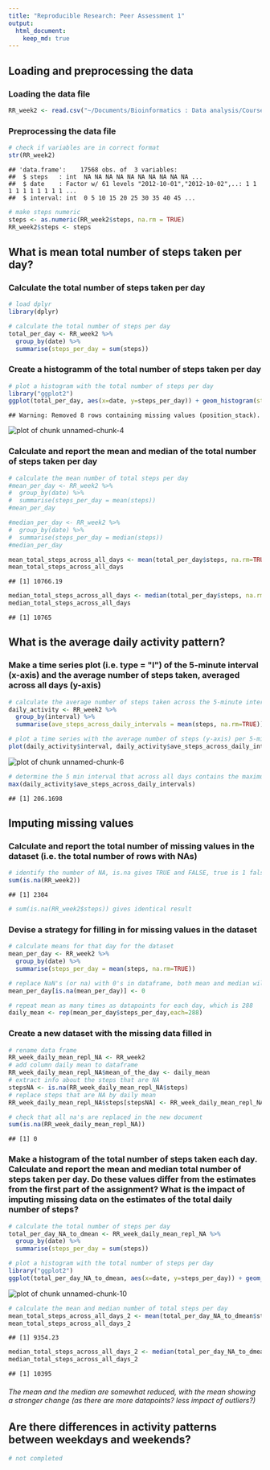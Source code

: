 ```yaml
---
title: "Reproducible Research: Peer Assessment 1"
output: 
  html_document:
    keep_md: true
---
```



## Loading and preprocessing the data
### Loading the data file

```r
RR_week2 <- read.csv("~/Documents/Bioinformatics : Data analysis/Coursera/Data Science Specialisation/Reproducible Research/Week 2/activity.csv", na.strings=c("NA"))
```

### Preprocessing the data file

```r
# check if variables are in correct format
str(RR_week2)
```

```
## 'data.frame':	17568 obs. of  3 variables:
##  $ steps   : int  NA NA NA NA NA NA NA NA NA NA ...
##  $ date    : Factor w/ 61 levels "2012-10-01","2012-10-02",..: 1 1 1 1 1 1 1 1 1 1 ...
##  $ interval: int  0 5 10 15 20 25 30 35 40 45 ...
```

```r
# make steps numeric
steps <- as.numeric(RR_week2$steps, na.rm = TRUE)
RR_week2$steps <- steps 
```

## What is mean total number of steps taken per day?

### Calculate the total number of steps taken per day

```r
# load dplyr
library(dplyr)

# calculate the total number of steps per day
total_per_day <- RR_week2 %>%
  group_by(date) %>%
  summarise(steps_per_day = sum(steps))
```

### Create a histogramm of the total number of steps taken per day


```r
# plot a histogram with the total number of steps per day
library("ggplot2")
ggplot(total_per_day, aes(x=date, y=steps_per_day)) + geom_histogram(stat="identity") + theme(axis.text.x = element_text(angle = 90, vjust = 0.5, hjust=1))
```

```
## Warning: Removed 8 rows containing missing values (position_stack).
```

![plot of chunk unnamed-chunk-4](figure/unnamed-chunk-4-1.png) 

### Calculate and report the mean and median of the total number of steps taken per day 


```r
# calculate the mean number of total steps per day
#mean_per_day <- RR_week2 %>%
#  group_by(date) %>%
#  summarise(steps_per_day = mean(steps))
#mean_per_day

#median_per_day <- RR_week2 %>%
#  group_by(date) %>%
#  summarise(steps_per_day = median(steps))
#median_per_day

mean_total_steps_across_all_days <- mean(total_per_day$steps, na.rm=TRUE)
mean_total_steps_across_all_days
```

```
## [1] 10766.19
```

```r
median_total_steps_across_all_days <- median(total_per_day$steps, na.rm=TRUE)
median_total_steps_across_all_days
```

```
## [1] 10765
```

## What is the average daily activity pattern?

### Make a time series plot (i.e. type = "l") of the 5-minute interval (x-axis) and the average number of steps taken, averaged across all days (y-axis)


```r
# calculate the average number of steps taken across the 5-minute intervals averaged across all days 
daily_activity <- RR_week2 %>%
  group_by(interval) %>%
  summarise(ave_steps_across_daily_intervals = mean(steps, na.rm=TRUE))

# plot a time series with the average number of steps (y-axis) per 5-minute interval (x-axis) 
plot(daily_activity$interval, daily_activity$ave_steps_across_daily_intervals, type ="l", xlab="interval", ylab="average number of steps in interval across all days")
```

![plot of chunk unnamed-chunk-6](figure/unnamed-chunk-6-1.png) 

```r
# determine the 5 min interval that across all days contains the maximum number of steps
max(daily_activity$ave_steps_across_daily_intervals)
```

```
## [1] 206.1698
```

## Imputing missing values

### Calculate and report the total number of missing values in the dataset (i.e. the total number of rows with NAs)


```r
# identify the number of NA, is.na gives TRUE and FALSE, true is 1 false is 0, sum up
sum(is.na(RR_week2))
```

```
## [1] 2304
```

```r
# sum(is.na(RR_week2$steps)) gives identical result
```

### Devise a strategy for filling in for missing values in the dataset 

```r
# calculate means for that day for the dataset
mean_per_day <- RR_week2 %>%
  group_by(date) %>%
  summarise(steps_per_day = mean(steps, na.rm=TRUE))

# replace NaN's (or na) with 0's in dataframe, both mean and median will be 0 for these days...
mean_per_day[is.na(mean_per_day)] <- 0

# repeat mean as many times as datapoints for each day, which is 288
daily_mean <- rep(mean_per_day$steps_per_day,each=288)
```

### Create a new dataset with the missing data filled in

```r
# rename data frame
RR_week_daily_mean_repl_NA <- RR_week2
# add column daily mean to dataframe
RR_week_daily_mean_repl_NA$mean_of_the_day <- daily_mean
# extract info about the steps that are NA
stepsNA <- is.na(RR_week_daily_mean_repl_NA$steps)
# replace steps that are NA by daily mean
RR_week_daily_mean_repl_NA$steps[stepsNA] <- RR_week_daily_mean_repl_NA$mean_of_the_day[stepsNA]

# check that all na's are replaced in the new document
sum(is.na(RR_week_daily_mean_repl_NA))
```

```
## [1] 0
```

### Make a histogram of the total number of steps taken each day. Calculate and report the mean and median total number of steps taken per day. Do these values differ from the estimates from the first part of the assignment? What is the impact of imputing missing data on the estimates of the total daily number of steps?


```r
# calculate the total number of steps per day
total_per_day_NA_to_dmean <- RR_week_daily_mean_repl_NA %>%
  group_by(date) %>%
  summarise(steps_per_day = sum(steps))

# plot a histogram with the total number of steps per day
library("ggplot2")
ggplot(total_per_day_NA_to_dmean, aes(x=date, y=steps_per_day)) + geom_histogram(stat="identity") + theme(axis.text.x = element_text(angle = 90, vjust = 0.5, hjust=1))
```

![plot of chunk unnamed-chunk-10](figure/unnamed-chunk-10-1.png) 

```r
# calculate the mean and median number of total steps per day
mean_total_steps_across_all_days_2 <- mean(total_per_day_NA_to_dmean$steps)
mean_total_steps_across_all_days_2
```

```
## [1] 9354.23
```

```r
median_total_steps_across_all_days_2 <- median(total_per_day_NA_to_dmean$steps)
median_total_steps_across_all_days_2
```

```
## [1] 10395
```
###### The mean and the median are somewhat reduced, with the mean showing a stronger change (as there are more datapoints? less impact of outliers?)


## Are there differences in activity patterns between weekdays and weekends?


```r
# not completed
```

